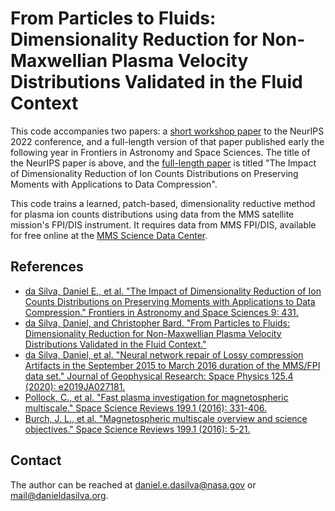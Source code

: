 # From Particles to Fluids: Dimensionality Reduction for Non-Maxwellian Plasma Velocity Distributions Validated in the Fluid Context

This code accompanies two papers: a [short workshop paper](https://ml4physicalsciences.github.io/2022/files/NeurIPS_ML4PS_2022_73.pdf) to the NeurIPS 2022 conference, and a full-length version of that paper published early the following year in Frontiers in Astronomy and Space Sciences. The title of the NeurIPS paper is above, and the [full-length paper](https://www.frontiersin.org/articles/10.3389/fspas.2022.1056508/full) is titled "The Impact of Dimensionality Reduction of Ion Counts Distributions on Preserving Moments with Applications to Data Compression".

This code trains a learned, patch-based, dimensionality reductive method for  plasma ion counts distributions using data from the MMS satellite mission's FPI/DIS instrument. It requires data from MMS FPI/DIS, available for free online at the [MMS Science Data Center](https://lasp.colorado.edu/mms/sdc/public/).

## References
* [da Silva, Daniel E., et al. "The Impact of Dimensionality Reduction of Ion Counts Distributions on Preserving Moments with Applications to Data Compression." Frontiers in Astronomy and Space Sciences 9: 431.](https://www.frontiersin.org/articles/10.3389/fspas.2022.1056508/full)
* [da Silva, Daniel, and Christopher Bard. "From Particles to Fluids: Dimensionality Reduction for Non-Maxwellian Plasma Velocity Distributions Validated in the Fluid Context."](https://ml4physicalsciences.github.io/2022/files/NeurIPS_ML4PS_2022_73.pdf)
* [da Silva, Daniel, et al. "Neural network repair of Lossy compression Artifacts in the September 2015 to March 2016 duration of the MMS/FPI data set." Journal of Geophysical Research: Space Physics 125.4 (2020): e2019JA027181.](https://doi.org/10.1029/2019JA027181) 
* [Pollock, C., et al. "Fast plasma investigation for magnetospheric multiscale." Space Science Reviews 199.1 (2016): 331-406.](https://doi.org/10.1007/s11214-016-0245-4)
* [Burch, J. L., et al. "Magnetospheric multiscale overview and science objectives." Space Science Reviews 199.1 (2016): 5-21.](https://doi.org/10.1007/s11214-015-0164-9)

## Contact
The author can be reached at [daniel.e.dasilva@nasa.gov](daniel.e.dasilva@nasa.gov) or [mail@danieldasilva.org](mail@danieldasilva.org).
